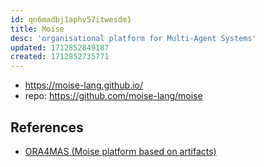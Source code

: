 ```yaml
---
id: qn6madbj1aphv57itwesdm1
title: Moise
desc: 'organisational platform for Multi-Agent Systems'
updated: 1712852849187
created: 1712852735771
---
```


- https://moise-lang.github.io/
- repo: https://github.com/moise-lang/moise


## References

- [ORA4MAS (Moise platform based on artifacts)](https://github.com/moise-lang/moise/blob/main/doc/ora4mas/readme.adoc)